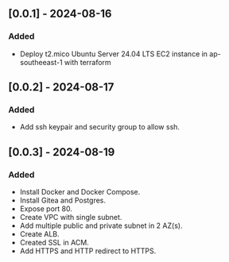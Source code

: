 ## [0.0.1] - 2024-08-16

### Added
- Deploy t2.mico Ubuntu Server 24.04 LTS EC2 instance in ap-southeeast-1 with terraform
  
## [0.0.2] - 2024-08-17

### Added
- Add ssh keypair and security group to allow ssh.

## [0.0.3] - 2024-08-19

### Added
- Install Docker and Docker Compose.
- Install Gitea and Postgres.
- Expose port 80.
- Create VPC with single subnet.
- Add multiple public and private subnet in 2 AZ(s).
- Create ALB.
- Created SSL in ACM.
- Add HTTPS and HTTP redirect to HTTPS.